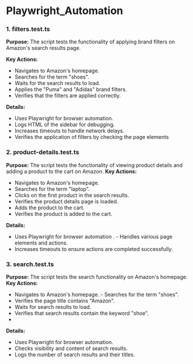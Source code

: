 # Playwright_Automation

### 1. filters.test.ts 
**Purpose:**
 The script tests the functionality of applying brand filters on Amazon's search results page. 
 
 **Key Actions:** 
- Navigates to Amazon's homepage. 
- Searches for the term "shoes".
 - Waits for the search results to load.
 - Applies the "Puma" and "Adidas" brand filters. 
- Verifies that the filters are applied correctly. 

**Details:**
 - Uses Playwright for browser automation.
 - Logs HTML of the sidebar for debugging.
 - Increases timeouts to handle network delays. 
- Verifies the application of filters by checking the page elements


### 2. product-details.test.ts
 **Purpose:** 
The script tests the functionality of viewing product details and adding a product to the cart on Amazon.
 **Key Actions:**
 - Navigates to Amazon's homepage. 
- Searches for the term "laptop". 
- Clicks on the first product in the search results.
 - Verifies the product details page is loaded. 
- Adds the product to the cart. 
- Verifies the product is added to the cart. 

**Details:** 
- Uses Playwright for browser automation
. - Handles various page elements and actions. 
- Increases timeouts to ensure actions are completed successfully.



### 3. search.test.ts 
**Purpose:** 
The script tests the search functionality on Amazon's homepage. 
**Key Actions:**
 - Navigates to Amazon's homepage. - Searches for the term "shoes". 
- Verifies the page title contains "Amazon". 
- Waits for search results to load. 
- Verifies that search results contain the keyword "shoe".
- 
**Details:**
 - Uses Playwright for browser automation. 
- Checks visibility and content of search results. 
- Logs the number of search results and their titles.
